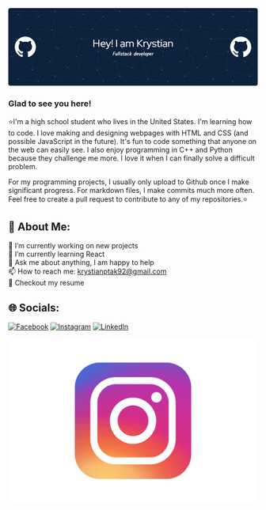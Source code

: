 <img src="g300.png" alt="alt">

### Glad to see you here!   
⭐I'm a high school student who lives in the United States. I'm learning how to code. I love making and designing webpages with HTML and CSS (and possible JavaScript in the future). It's fun to code something that anyone on the web can easily see. I also enjoy programming in C++ and Python because they challenge me more. I love it when I can finally solve a difficult problem.

For my programming projects, I usually only upload to Github once I make significant progress. For markdown files, I make commits much more often. Feel free to create a pull request to contribute to any of my repositories.⭐

## 💫 About Me:
🔭  I’m currently working on new projects<br>🌱  I’m currently learning React<br>💬  Ask me about anything, I am happy to help<br>📫 How to reach me: krystianptak92@gmail.com<br>📝  Checkout my resume

## 🌐 Socials:
[![Facebook](https://img.shields.io/badge/Facebook-%231877F2.svg?logo=Facebook&logoColor=white)](https://facebook.com/Krystian) [![Instagram](https://img.shields.io/badge/Instagram-%23E4405F.svg?logo=Instagram&logoColor=white)](https://instagram.com/krystian) [![LinkedIn](https://img.shields.io/badge/LinkedIn-%230077B5.svg?logo=linkedin&logoColor=white)](https://linkedin.com/in/krsytian) 

<img src="pngegg.png"/>

